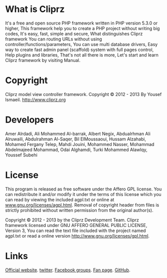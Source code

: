 What is Cliprz
==============

It's a free and open source PHP framework written in PHP version 5.3.0 or higher,
This framework help you to create a PHP project without writing big codes, It's easy, fast, simple and secure,
What distinguishes Cliprz framework You can routing URLs without using controller/functions/parameters,
You can use multi database drivers, Easy way to create fast admin panel (scaffold) system with full pages control,
Help plugins and libraries, That's not all there is more, Let's start and learn Cliprz framework by visiting Manual.

Copyright
=========
Cliprz model view controller framework.
Copyright &copy; 2012 - 2013 By Yousef Ismaeil.
http://www.cliprz.org

Developers
==========

Amer Alrdadi,
Ali Mohammed Al-barrak,
Albert Negix,
Abdualrhman Ali Alruwaili,
Abdulrahman Al-Saqer,
Bil ElMoussaoui,
Hussam Alzahabi,
Mohamed Fergany Telep,
Mahdi Jouini,
Mohammed Nasser,
Mohammad Abdelmajeed Mohammad,
Odai Alghamdi,
Turki Mohammed Alawlqy,
Youssef Subehi

License
=======

This program is released as free software under the Affero GPL license.
You can redistribute it and/or modify it under the terms of this license which you can read by viewing the included agpl.txt or online at www.gnu.org/licenses/agpl.html.
Removal of copyright header from files is strictly prohibited without written permission from the original author(s).

Copyright &copy; 2012 - 2013 by the Cliprz Development Team.
Cliprz framework licensed under GNU AFFERO GENERAL PUBLIC LICENSE, Version 3,
You can read the text file included with the project named agpl.txt or read a online version http://www.gnu.org/licenses/gpl.html.

Links
=====

[Official website](http://cliprz.org "Cliprz Official website"). 
[twitter](http://twitter.com/cliprz "Cliprz on twitter"). 
[Facebook groups](http://www.facebook.com/groups/cliprz.org "Cliprz on Facebook groups").
[Fan page](http://www.facebook.com/CliprzFramework "Cliprz Fan page").
[GitHub](http://github.com/Cliprz/MVC/ "Cliprz GitHub").
